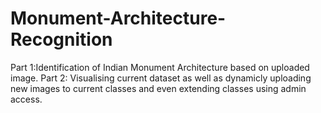 # Monument-Architecture-Recognition
Part 1:Identification of Indian Monument Architecture based on uploaded image.
Part 2: Visualising current dataset as well as dynamicly uploading new images to current classes and even extending classes using admin access.
